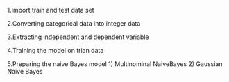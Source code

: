 1.Import train and test data set


2.Converting categorical data into integer data


3.Extracting independent and dependent variable


4.Training the model on trian data


5.Preparing the naive Bayes model
      1) Multinominal NaiveBayes
      2) Gaussian Naive Bayes
